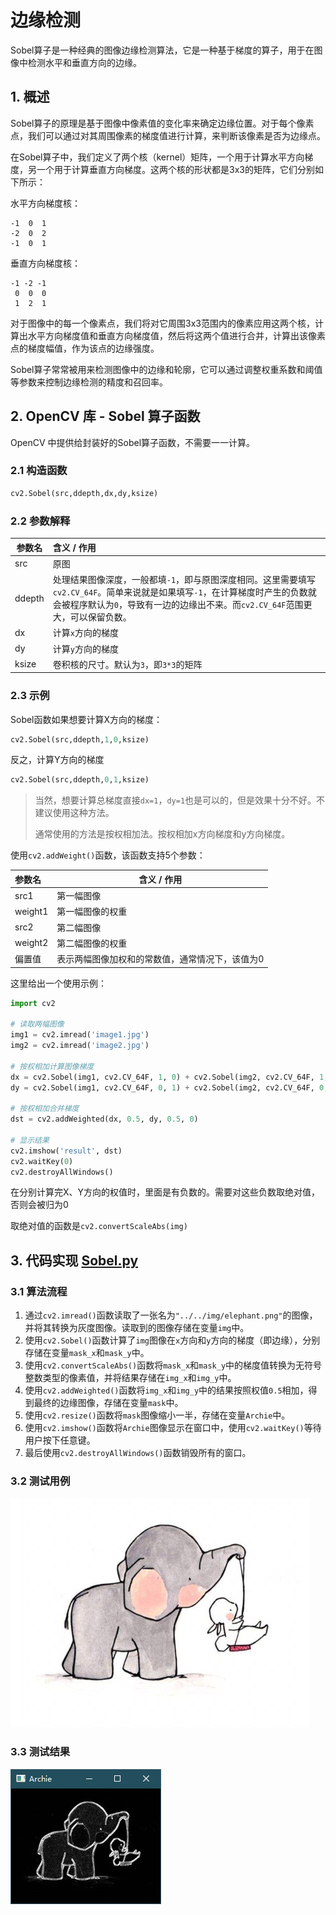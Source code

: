 # 边缘检测

Sobel算子是一种经典的图像边缘检测算法，它是一种基于梯度的算子，用于在图像中检测水平和垂直方向的边缘。

## 1. 概述

Sobel算子的原理是基于图像中像素值的变化率来确定边缘位置。对于每个像素点，我们可以通过对其周围像素的梯度值进行计算，来判断该像素是否为边缘点。

在Sobel算子中，我们定义了两个核（kernel）矩阵，一个用于计算水平方向梯度，另一个用于计算垂直方向梯度。这两个核的形状都是3x3的矩阵，它们分别如下所示：

水平方向梯度核：

```
-1  0  1
-2  0  2
-1  0  1
```

垂直方向梯度核：

```
-1 -2 -1
 0  0  0
 1  2  1
```

对于图像中的每一个像素点，我们将对它周围3x3范围内的像素应用这两个核，计算出水平方向梯度值和垂直方向梯度值，然后将这两个值进行合并，计算出该像素点的梯度幅值，作为该点的边缘强度。

Sobel算子常常被用来检测图像中的边缘和轮廓，它可以通过调整权重系数和阈值等参数来控制边缘检测的精度和召回率。

## 2. OpenCV 库 - Sobel 算子函数

OpenCV 中提供给封装好的Sobel算子函数，不需要一一计算。

### 2.1 构造函数

```python
cv2.Sobel(src,ddepth,dx,dy,ksize)
```

### 2.2 参数解释

| 参数名 | 含义 / 作用                                                  |
| ------ | :----------------------------------------------------------- |
| src    | 原图                                                         |
| ddepth | 处理结果图像深度，一般都填`-1`，即与原图深度相同。这里需要填写`cv2.CV_64F`。简单来说就是如果填写`-1`，在计算梯度时产生的负数就会被程序默认为`0`，导致有一边的边缘出不来。而`cv2.CV_64F`范围更大，可以保留负数。 |
| dx     | 计算`x`方向的梯度                                            |
| dy     | 计算`y`方向的梯度                                            |
| ksize  | 卷积核的尺寸。默认为`3`，即`3*3`的矩阵                       |

### 2.3 示例

Sobel函数如果想要计算X方向的梯度：

```python
cv2.Sobel(src,ddepth,1,0,ksize)
```

反之，计算Y方向的梯度

```python
cv2.Sobel(src,ddepth,0,1,ksize)
```

> 当然，想要计算总梯度直接`dx=1`，`dy=1`也是可以的，但是效果十分不好。不建议使用这种方法。
>
> 通常使用的方法是按权相加法。按权相加x方向梯度和y方向梯度。

使用`cv2.addWeight()`函数，该函数支持5个参数：

| 参数名  | 含义 / 作用                                     |
| :------ | ----------------------------------------------- |
| src1    | 第一幅图像                                      |
| weight1 | 第一幅图像的权重                                |
| src2    | 第二幅图像                                      |
| weight2 | 第二幅图像的权重                                |
| 偏置值  | 表示两幅图像加权和的常数值，通常情况下，该值为0 |

这里给出一个使用示例：

```python
import cv2

# 读取两幅图像
img1 = cv2.imread('image1.jpg')
img2 = cv2.imread('image2.jpg')

# 按权相加计算图像梯度
dx = cv2.Sobel(img1, cv2.CV_64F, 1, 0) + cv2.Sobel(img2, cv2.CV_64F, 1, 0)
dy = cv2.Sobel(img1, cv2.CV_64F, 0, 1) + cv2.Sobel(img2, cv2.CV_64F, 0, 1)

# 按权相加合并梯度
dst = cv2.addWeighted(dx, 0.5, dy, 0.5, 0)

# 显示结果
cv2.imshow('result', dst)
cv2.waitKey(0)
cv2.destroyAllWindows()
```

在分别计算完X、Y方向的权值时，里面是有负数的。需要对这些负数取绝对值，否则会被归为0

取绝对值的函数是`cv2.convertScaleAbs(img)`

## 3. 代码实现 [Sobel.py](Sobel.py)

### 3.1 算法流程

1. 通过`cv2.imread()`函数读取了一张名为`"../../img/elephant.png"`的图像，并将其转换为灰度图像。读取到的图像存储在变量`img`中。
2. 使用`cv2.Sobel()`函数计算了`img`图像在`x`方向和`y`方向的梯度（即边缘），分别存储在变量`mask_x`和`mask_y`中。
3. 使用`cv2.convertScaleAbs()`函数将`mask_x`和`mask_y`中的梯度值转换为无符号整数类型的像素值，并将结果存储在`img_x`和`img_y`中。
4. 使用`cv2.addWeighted()`函数将`img_x`和`img_y`中的结果按照权值`0.5`相加，得到最终的边缘图像，存储在变量`mask`中。
5. 使用`cv2.resize()`函数将`mask`图像缩小一半，存储在变量`Archie`中。
6. 使用`cv2.imshow()`函数将`Archie`图像显示在窗口中，使用`cv2.waitKey()`等待用户按下任意键。
7. 最后使用`cv2.destroyAllWindows()`函数销毁所有的窗口。

### 3.2 测试用例

![../../img/elephant.png](../../img/elephant.png)

### 3.3 测试结果

![Test/Test-Output.png](Test/Test-Output.png)